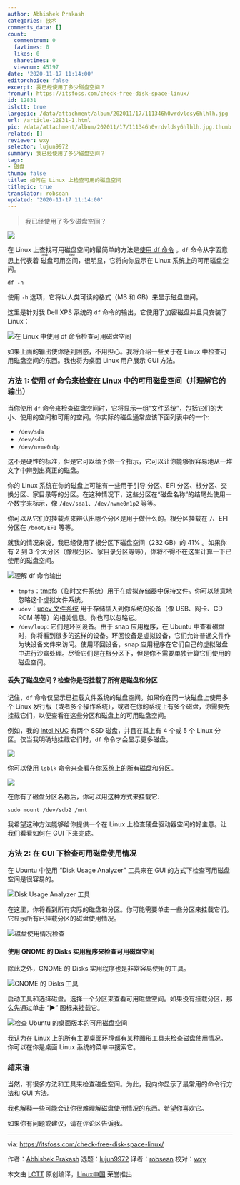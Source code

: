 ```yaml
---
author: Abhishek Prakash
categories: 技术
comments_data: []
count:
  commentnum: 0
  favtimes: 0
  likes: 0
  sharetimes: 0
  viewnum: 45197
date: '2020-11-17 11:14:00'
editorchoice: false
excerpt: 我已经使用了多少磁盘空间？
fromurl: https://itsfoss.com/check-free-disk-space-linux/
id: 12831
islctt: true
largepic: /data/attachment/album/202011/17/111346h0vrdvldsy6hlhlh.jpg
url: /article-12831-1.html
pic: /data/attachment/album/202011/17/111346h0vrdvldsy6hlhlh.jpg.thumb.jpg
related: []
reviewer: wxy
selector: lujun9972
summary: 我已经使用了多少磁盘空间？
tags:
- 磁盘
thumb: false
title: 如何在 Linux 上检查可用的磁盘空间
titlepic: true
translator: robsean
updated: '2020-11-17 11:14:00'
---
```



> 
> 我已经使用了多少磁盘空间？
> 
> 
> 


![](/data/attachment/album/202011/17/111346h0vrdvldsy6hlhlh.jpg)


在 Linux 上查找可用磁盘空间的最简单的方法是[使用 df 命令](https://linuxhandbook.com/df-command/) 。`df` 命令从字面意思上代表着<ruby> 磁盘可用空间 <rt>  disk free </rt></ruby>，很明显，它将向你显示在 Linux 系统上的可用磁盘空间。



```
df -h

```

使用 `-h` 选项，它将以人类可读的格式（MB 和 GB）来显示磁盘空间。


这里是针对我 Dell XPS 系统的 `df` 命令的输出，它使用了加密磁盘并且只安装了 Linux：


![在 Linux 中使用 df 命令检查可用磁盘空间](/data/attachment/album/202011/17/111415ep0wcwezfo7r9wgp.png)


如果上面的输出使你感到困惑，不用担心。我将介绍一些关于在 Linux 中检查可用磁盘空间的东西。我也将为桌面 Linux 用户展示 GUI 方法。


### 方法 1: 使用 df 命令来检查在 Linux 中的可用磁盘空间（并理解它的输出）


当你使用 `df` 命令来检查磁盘空间时，它将显示一组“文件系统”，包括它们的大小、使用的空间和可用的空间。你实际的磁盘通常应该下面列表中的一个:


* `/dev/sda`
* `/dev/sdb`
* `/dev/nvme0n1p`


这不是硬性的标准，但是它可以给予你一个指示，它可以让你能够很容易地从一堆文字中辨别出真正的磁盘。


你的 Linux 系统在你的磁盘上可能有一些用于引导 分区、EFI 分区、根分区、交换分区、家目录等的分区。在这种情况下，这些分区在“磁盘名称”的结尾处使用一个数字来标示，像 `/dev/sda1`、`/dev/nvme0n1p2` 等等。


你可以从它们的挂载点来辨认出哪个分区是用于做什么的。根分区挂载在 `/`、EFI 分区在 `/boot/EFI` 等等。


就我的情况来说，我已经使用了根分区下磁盘空间（232 GB）的 41% 。如果你有 2 到 3 个大分区（像根分区、家目录分区等等），你将不得不在这里计算一下已使用的磁盘空间。


![理解 df 命令输出](/data/attachment/album/202011/17/111419q1ja1a1oav9oat9v.png)


* `tmpfs`：[tmpfs](https://www.kernel.org/doc/html/latest/filesystems/tmpfs.html)（临时文件系统）用于在虚拟存储器中保持文件。你可以随意地忽略这个虚拟文件系统。
* `udev`：[udev 文件系统](https://wiki.debian.org/udev) 用于存储插入到你系统的设备（像 USB、网卡、CD ROM 等等）的相关信息。你也可以忽略它。
* `/dev/loop`: 它们是环回设备。由于 snap 应用程序，在 Ubuntu 中查看磁盘时，你将看到很多的这样的设备。环回设备是虚拟设备，它们允许普通文件作为块设备文件来访问。使用环回设备，snap 应用程序在它们自己的虚拟磁盘中进行沙盒处理。尽管它们是在根分区下，但是你不需要单独计算它们使用的磁盘空间。


#### 丢失了磁盘空间？检查你是否挂载了所有是磁盘和分区


记住，`df` 命令仅显示已挂载文件系统的磁盘空间。如果你在同一块磁盘上使用多个 Linux 发行版（或者多个操作系统），或者在你的系统上有多个磁盘，你需要先挂载它们，以便查看在这些分区和磁盘上的可用磁盘空间。


例如，我的 [Intel NUC](https://itsfoss.com/install-linux-on-intel-nuc/) 有两个 SSD 磁盘，并且在其上有 4 个或 5 个 Linux 分区。仅当我明确地挂载它们时，`df` 命令才会显示更多磁盘。


![](/data/attachment/album/202011/17/111529q66vkkcqinqo7z5j.png)


你可以使用 `lsblk` 命令来查看在你系统上的所有磁盘和分区。


![](/data/attachment/album/202011/17/111428nzihr67wuqdy4u00.png)


在你有了磁盘分区名称后，你可以用这种方式来挂载它:



```
sudo mount /dev/sdb2 /mnt

```

我希望这种方法能够给你提供一个在 Linux 上检查硬盘驱动器空间的好主意。让我们看看如何在 GUI 下来完成。


### 方法 2: 在 GUI 下检查可用磁盘使用情况


在 Ubuntu 中使用 “Disk Usage Analyzer” 工具来在 GUI 的方式下检查可用磁盘空间是很容易的。


![Disk Usage Analyzer 工具](/data/attachment/album/202011/17/111431strcqtorxa0wrxrz.jpg)


在这里，你将看到所有实际的磁盘和分区。你可能需要单击一些分区来挂载它们。它显示所有已挂载分区的磁盘使用情况。


![磁盘使用情况检查](/data/attachment/album/202011/17/111433wfozjudjvuvswosj.png)


#### 使用 GNOME 的 Disks 实用程序来检查可用磁盘空间


除此之外，GNOME 的 Disks 实用程序也是非常容易使用的工具。


![GNOME 的 Disks 工具](/data/attachment/album/202011/17/111436mfzrgfers1jra1ea.jpg)


启动工具和选择磁盘。选择一个分区来查看可用磁盘空间。如果没有挂载分区，那么先通过单击 “▶” 图标来挂载它。


![检查 Ubuntu 的桌面版本的可用磁盘空间](/data/attachment/album/202011/17/111439d008nk80uwpuok6v.png)


我认为在 Linux 上的所有主要桌面环境都有某种图形工具来检查磁盘使用情况。你可以在你是桌面 Linux 系统的菜单中搜索它。


### 结束语


当然，有很多方法和工具来检查磁盘空间。为此，我向你显示了最常用的命令行方法和 GUI 方法。


我也解释一些可能会让你很难理解磁盘使用情况的东西。希望你喜欢它。


如果你有问题或建议，请在评论区告诉我。




---


via: <https://itsfoss.com/check-free-disk-space-linux/>


作者：[Abhishek Prakash](https://itsfoss.com/author/abhishek/) 选题：[lujun9972](https://github.com/lujun9972) 译者：[robsean](https://github.com/robsean) 校对：[wxy](https://github.com/wxy)


本文由 [LCTT](https://github.com/LCTT/TranslateProject) 原创编译，[Linux中国](https://linux.cn/) 荣誉推出